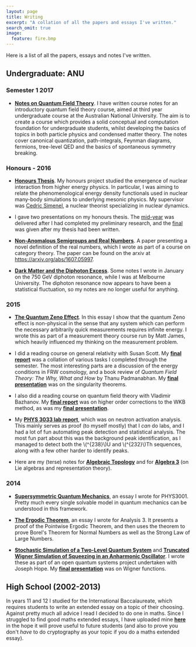 ```yaml
---
layout: page
title: Writing
excerpt: "A collation of all the papers and essays I've written."
search_omit: true
image:
  feature: fire.bmp
---
```


Here is a list of all the papers, essays and notes I've written.




## Undergraduate: ANU

### Semester 1 2017
* [**Notes on Quantum Field Theory**](/documents/QFTNotes.pdf). I have written course notes for an introductory quantum field theory course, aimed at third year undergraduate course at the Australian National University. The aim is to create a course which provides a solid conceptual and computation foundation for undergraduate students, whilst developing the basics of topics in both particle physics and condensed matter theory. The notes cover canonical quantization, path-integrals, Feynman diagrams, fermions, tree-level QED and the basics of spontaneous symmetry breaking.

### Honours - 2016
* [**Honours Thesis**](/documents/HonoursThesis.pdf). My honours project studied the emergence of nuclear interaction from higher energy physics. In particular, I was aiming to relate the phenomenological energy density functionals used in nuclear many-body simulations to underlying mesonic physics. My supervisor was [Cedric Simenel](https://physics.anu.edu.au/people/profile.php?ID=709&tab=publications), a nuclear theorist specializing in nuclear dynamics.

* I gave two presentations on my honours thesis. The [mid-year](/documents/MidHonoursTalk.pdf) was delivered after I had completed my preliminary research, and the [final](/documents/FinalHonoursTalk.pdf) was given after my thesis had been written.

* [**Non-Anomalous Semigroups and Real Numbers**](/documents/RealNumbers.pdf). A paper presenting a novel definition of the real numbers, which I wrote as part of a course on category theory. The paper can be found on the arxiv at <https://arxiv.org/abs/1607.05997>.

* [**Dark Matter and the Diphoton Excess**](/documents/DiphotonResonance.pdf). Some notes I wrote in January on the 750 GeV diphoton resonance, while I was at Melbourne University. The diphoton resonance now appears to have been a statistical fluctuation, so my notes are no longer useful for anything.


### 2015

* [**The Quantum Zeno Effect**](/documents/QuantumZeno.pdf). In this essay I show that the quantum Zeno effect is non-physical in the sense that any system which can perform the necessary arbitrarily quick measurements requires infinite energy. I wrote this as part of a measurement theory course run by Matt James, which heavily influenced my thinking on the measurement problem.

* I did a reading course on general relativity with Susan Scott. My [**final report**](/documents/GRReport.pdf) was a collation of various tasks I completed through the semester. The most interesting parts are a discussion of the energy conditions in FRW cosmology, and a book review of *Quantum Field Theory: The Why, What and How* by Thanu Padmanabhan. My [**final presentation**](/documents/GRPresentation.pdf) was on the singularity theorems.

* I also did a reading course on quantum field theory with Vladimir Bazhanov. My [**final report**](/documents/WKBReport.pdf) was on higher order corrections to the WKB method, as was my [**final presentation**](/documents/WKBPresentation.pdf).

* My [**PHYS 3033 lab report**](/documents/PHYS3033Lab.pdf), which was on neutron activation analysis. This mainly serves as proof (to myself mostly) that I *can* do labs, and I had a lot of fun automating peak detection and statistical analysis. The most fun part about this was the background peak identification, as I managed to detect both the \\(^{238}\\)U and \\(^{232}\\)Th sequences, along with a few other harder to identify peaks.

* Here are my (terse) notes for [**Algebraic Topology**](/documents/AlgebraicTopologyRN.pdf) and for [**Algebra 3**](/documents/Algebra3RN.pdf) (on Lie algebras and representation theory).

### 2014
* [**Supersymmetric Quantum Mechanics**](/documents/SUSYQM.pdf), an essay I wrote for PHYS3001. Pretty much every single solvable model in quantum mechanics can be understood in this framework.

* [**The Ergodic Theorem**](/documents/ErgodicTheorem.pdf), an essay I wrote for Analysis 3. It presents a proof of the Pointwise Ergodic Theorem, and then uses the theorem to prove Borel's Theorem for Normal Numbers as well as the Strong Law of Large Numbers.

* [**Stochastic Simulation of a Two-Level Quantum System**](/documents/OpenQuant1.pdf) and [**Truncated Wigner Simulation of Squeezing in an Anharmonic Oscillator**](/documents/OpenQuant2.pdf). I wrote these as part of an open quantum systems project undertaken with Joseph Hope. My [**final presentation**](/documents/Wigner.pdf) was on Wigner functions.

## High School  (2002-2013)
In years 11 and 12 I studied for the International Baccalaureate, which requires students to write an extended essay on a topic of their choosing. Against pretty much all advice I read I decided to do one in maths. Since I struggled to find good maths extended essays, I have uploaded mine [**here**](/documents/ExtendedEssay.pdf) in the hope it will prove useful to future students (and also to prove you don't *have* to do cryptography as your topic if you do a maths extended essay).